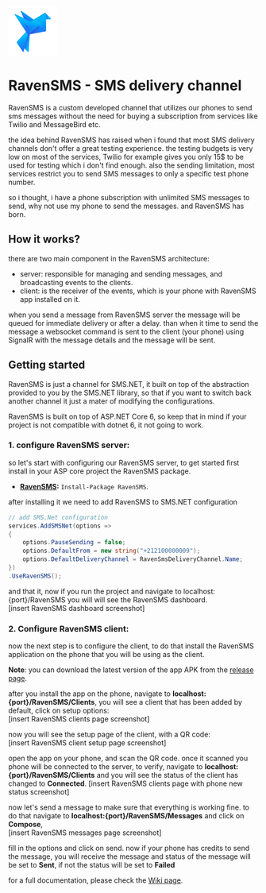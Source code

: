 <img width="100" height="100" alt="RavenSMS" src="https://github.com/YoussefSell/RavenSMS/blob/master/assets/logo.png">

# RavenSMS - SMS delivery channel

RavenSMS is a custom developed channel that utilizes our phones to send sms messages without the need for buying a subscription from services like Twilio and MessageBird etc.

the idea behind RavenSMS has raised when i found that most SMS delivery channels don't offer a great testing experience. the testing budgets is very low on most of the services, Twilio for example gives you only 15$ to be used for testing which i don't find enough. also the sending limitation, most services restrict you to send SMS messages to only a specific test phone number.

so i thought, i have a phone subscription with unlimited SMS messages to send, why not use my phone to send the messages. and RavenSMS has born.

## How it works?

there are two main component in the RavenSMS architecture:

- server: responsible for managing and sending messages, and broadcasting events to the clients.
- client: is the receiver of the events, which is your phone with RavenSMS app installed on it.

when you send a message from RavenSMS server the message will be queued for immediate delivery or after a delay. than when it time to send the message a websocket command is sent to the client (your phone) using SignalR with the message details and the message will be sent.

## Getting started

RavenSMS is just a channel for SMS.NET, it built on top of the abstraction provided to you by the SMS.NET library, so that if you want to switch back another channel it just a mater of modifying the configurations.

RavenSMS is built on top of ASP.NET Core 6, so keep that in mind if your project is not compatible with dotnet 6, it not going to work.

### 1. configure RavenSMS server:

so let's start with configuring our RavenSMS server, to get started first install in your ASP core project the RavenSMS package.

- **[RavenSMS](https://www.nuget.org/packages/RavenSMS/):** `Install-Package RavenSMS`.

after installing it we need to add RavenSMS to SMS.NET configuration

```csharp
// add SMS.Net configuration
services.AddSMSNet(options =>
{
    options.PauseSending = false;
    options.DefaultFrom = new string("+212100000009");
    options.DefaultDeliveryChannel = RavenSmsDeliveryChannel.Name;
})
.UseRavenSMS();
```

and that it, now if you run the project and navigate to localhost:{port}/RavenSMS you will will see the RavenSMS dashboard.  
[insert RavenSMS dashboard screenshot]

### 2. Configure RavenSMS client:

now the next step is to configure the client, to do that install the RavenSMS application on the phone that you will be using as the client.

**Note**: you can download the latest version of the app APK from the [release page](https://github.com/YoussefSell/SMS.Net/releases).

after you install the app on the phone, navigate to **localhost:{port}/RavenSMS/Clients**, you will see a client that has been added by default, click on setup options:  
[insert RavenSMS clients page screenshot]

now you will see the setup page of the client, with a QR code:  
[insert RavenSMS client setup page screenshot]

open the app on your phone, and scan the QR code. once it scanned you phone will be connected to the server, to verify, navigate to **localhost:{port}/RavenSMS/Clients** and you will see the status of the client has changed to **Connected**.
[insert RavenSMS clients page with phone new status screenshot]

now let's send a message to make sure that everything is working fine. to do that navigate to **localhost:{port}/RavenSMS/Messages** and click on **Compose**,  
[insert RavenSMS messages page screenshot]

fill in the options and click on send. now if your phone has credits to send the message, you will receive the message and status of the message will be set to **Sent**, if not the status will be set to **Failed**

for a full documentation, please check the [Wiki page](https://github.com/YoussefSell/SMS.Net/wiki).
